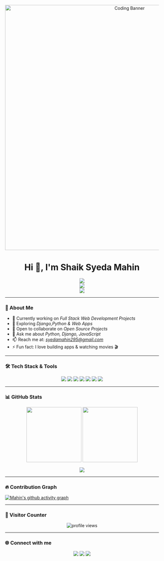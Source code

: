 <!-- Animated Banner -->
<p align="center">
  <img src="https://www.e-startupskenya.co.ke/wp-content/uploads/2024/06/1_2JeIqLrqf1rsCizJ2ljYkg.png" alt="Coding Banner" width="800"/>
</p>

<h1 align="center">Hi 👋, I'm Shaik Syeda Mahin</h1>

<p align="center" style="line-height: 1.2;">
  <a href="https://git.io/typing-svg">
    <img src="https://readme-typing-svg.herokuapp.com?size=20&duration=3500&color=000000&center=true&vCenter=true&width=650&lines=💻+Python+Full+Stack+Developer;">
  </a><br>
  <a href="https://git.io/typing-svg">
    <img src="https://readme-typing-svg.herokuapp.com?size=20&duration=3500&color=000000&center=true&vCenter=true&width=650&lines=⚡+Django+%7C+Python+%7C+JavaScript;">
  </a><br>
  <a href="https://git.io/typing-svg">
    <img src="https://readme-typing-svg.herokuapp.com?size=20&duration=3500&color=000000&center=true&vCenter=true&width=650&lines=🚀+Always+Learning+New+Things!">
  </a>
</p>




---

### 🌱 About Me
- 🔭 Currently working on *Full Stack Web Development Projects*
- 🌱 Exploring *Django,Python & Web Apps*
- 👯 Open to collaborate on *Open Source Projects*
- 💬 Ask me about *Python, Django, JavaScript*
- 📫 Reach me at: *syedamahin295@gmail.com*
- ⚡ Fun fact: I love building apps & watching movies 🎬

---

### 🛠 Tech Stack & Tools
<p align="center">
  <img src="https://img.shields.io/badge/Python-3776AB?style=for-the-badge&logo=python&logoColor=white" />
  <img src="https://img.shields.io/badge/Django-092E20?style=for-the-badge&logo=django&logoColor=white" />
  <img src="https://img.shields.io/badge/JavaScript-F7DF1E?style=for-the-badge&logo=javascript&logoColor=black" />
  <img src="https://img.shields.io/badge/HTML5-E34F26?style=for-the-badge&logo=html5&logoColor=white" />
  <img src="https://img.shields.io/badge/CSS3-1572B6?style=for-the-badge&logo=css3&logoColor=white" />
  <img src="https://img.shields.io/badge/SQL+-005C84?style=for-the-badge&logo=mysql&logoColor=white" />
  <img src="https://img.shields.io/badge/Git-F05032?style=for-the-badge&logo=git&logoColor=white" />
</p>

---

### 📊 GitHub Stats
<p align="center">
  <img src="https://github-readme-stats.vercel.app/api?username=Shaik0809&show_icons=true&theme=radical" height="180"/>
  <img src="https://github-readme-streak-stats.herokuapp.com/?user=Shaik0809&theme=radical" height="180"/>
</p>

<p align="center">
  <img src="https://github-readme-stats.vercel.app/api/top-langs/?username=Shaik0809&layout=compact&theme=radical" />
</p>

---

### 🔥 Contribution Graph
[![Mahin's github activity graph](https://github-readme-activity-graph.vercel.app/graph?username=Shaik0809&bg_color=0D1117&color=F75C7E&line=F75C7E&point=FFFFFF&hide_border=true)](https://github.com/ashutosh00710/github-readme-activity-graph)

---

### 👀 Visitor Counter
<p align="center">
  <img src="https://komarev.com/ghpvc/?username=Shaik0809&label=Profile%20views&color=0e75b6&style=flat" alt="profile views"/>
</p>

---

### 🌐 Connect with me
<p align="center">
  <a href="https://linkedin.com/in/syeda-mahin-5449b12b3/in/your-linkedin"><img src="https://img.shields.io/badge/-LinkedIn-blue?style=for-the-badge&logo=Linkedin&logoColor=white"/></a>
  <a href="mailto:syedamahin295@gmail.com"><img src="https://img.shields.io/badge/-Gmail-D14836?style=for-the-badge&logo=Gmail&logoColor=white"/></a>
  <a href="https://github.com/Shaik0809"><img src="https://img.shields.io/badge/-GitHub-100000?style=for-the-badge&logo=github&logoColor=white"/></a>
</p>
